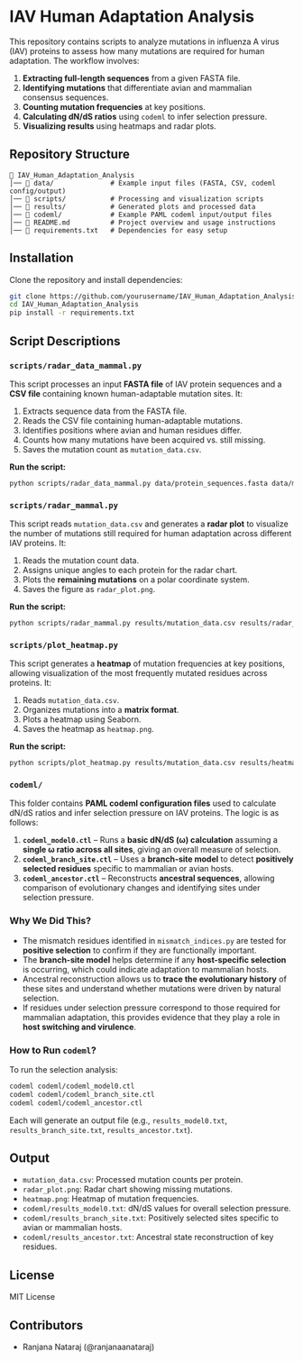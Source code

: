 # IAV Human Adaptation Analysis

This repository contains scripts to analyze mutations in influenza A virus (IAV) proteins to assess how many mutations are required for human adaptation. The workflow involves:

1. **Extracting full-length sequences** from a given FASTA file.
2. **Identifying mutations** that differentiate avian and mammalian consensus sequences.
3. **Counting mutation frequencies** at key positions.
4. **Calculating dN/dS ratios** using `codeml` to infer selection pressure.
5. **Visualizing results** using heatmaps and radar plots.

## Repository Structure
```
📂 IAV_Human_Adaptation_Analysis
│── 📂 data/              # Example input files (FASTA, CSV, codeml config/output)
│── 📂 scripts/           # Processing and visualization scripts
│── 📂 results/           # Generated plots and processed data
│── 📂 codeml/            # Example PAML codeml input/output files
│── 📜 README.md          # Project overview and usage instructions
│── 📜 requirements.txt   # Dependencies for easy setup
```

## Installation

Clone the repository and install dependencies:
```bash
git clone https://github.com/yourusername/IAV_Human_Adaptation_Analysis.git
cd IAV_Human_Adaptation_Analysis
pip install -r requirements.txt
```

## Script Descriptions

### `scripts/radar_data_mammal.py`
This script processes an input **FASTA file** of IAV protein sequences and a **CSV file** containing known human-adaptable mutation sites. It:
1. Extracts sequence data from the FASTA file.
2. Reads the CSV file containing human-adaptable mutations.
3. Identifies positions where avian and human residues differ.
4. Counts how many mutations have been acquired vs. still missing.
5. Saves the mutation count as `mutation_data.csv`.

**Run the script:**
```bash
python scripts/radar_data_mammal.py data/protein_sequences.fasta data/mutation_signatures.csv results/mutation_data.csv
```

### `scripts/radar_mammal.py`
This script reads `mutation_data.csv` and generates a **radar plot** to visualize the number of mutations still required for human adaptation across different IAV proteins. It:
1. Reads the mutation count data.
2. Assigns unique angles to each protein for the radar chart.
3. Plots the **remaining mutations** on a polar coordinate system.
4. Saves the figure as `radar_plot.png`.

**Run the script:**
```bash
python scripts/radar_mammal.py results/mutation_data.csv results/radar_plot.png
```

### `scripts/plot_heatmap.py`
This script generates a **heatmap** of mutation frequencies at key positions, allowing visualization of the most frequently mutated residues across proteins. It:
1. Reads `mutation_data.csv`.
2. Organizes mutations into a **matrix format**.
3. Plots a heatmap using Seaborn.
4. Saves the heatmap as `heatmap.png`.

**Run the script:**
```bash
python scripts/plot_heatmap.py results/mutation_data.csv results/heatmap.png
```

### `codeml/`
This folder contains **PAML codeml configuration files** used to calculate dN/dS ratios and infer selection pressure on IAV proteins. The logic is as follows:

1. **`codeml_model0.ctl`** – Runs a **basic dN/dS (ω) calculation** assuming a **single ω ratio across all sites**, giving an overall measure of selection.
2. **`codeml_branch_site.ctl`** – Uses a **branch-site model** to detect **positively selected residues** specific to mammalian or avian hosts.
3. **`codeml_ancestor.ctl`** – Reconstructs **ancestral sequences**, allowing comparison of evolutionary changes and identifying sites under selection pressure.

### **Why We Did This?**

- The mismatch residues identified in `mismatch_indices.py` are tested for **positive selection** to confirm if they are functionally important.
- The **branch-site model** helps determine if any **host-specific selection** is occurring, which could indicate adaptation to mammalian hosts.
- Ancestral reconstruction allows us to **trace the evolutionary history** of these sites and understand whether mutations were driven by natural selection.
- If residues under selection pressure correspond to those required for mammalian adaptation, this provides evidence that they play a role in **host switching and virulence**.

### **How to Run `codeml`?**
To run the selection analysis:
```bash
codeml codeml/codeml_model0.ctl
codeml codeml/codeml_branch_site.ctl
codeml codeml/codeml_ancestor.ctl
```
Each will generate an output file (e.g., `results_model0.txt`, `results_branch_site.txt`, `results_ancestor.txt`).

## Output
- `mutation_data.csv`: Processed mutation counts per protein.
- `radar_plot.png`: Radar chart showing missing mutations.
- `heatmap.png`: Heatmap of mutation frequencies.
- `codeml/results_model0.txt`: dN/dS values for overall selection pressure.
- `codeml/results_branch_site.txt`: Positively selected sites specific to avian or mammalian hosts.
- `codeml/results_ancestor.txt`: Ancestral state reconstruction of key residues.

## License
MIT License

## Contributors
- Ranjana Nataraj (@ranjanaanataraj)

